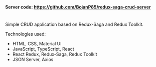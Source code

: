 #### Server code: https://github.com/BojanP85/redux-saga-crud-server
#

Simple CRUD application based on Redux-Saga and Redux Toolkit.

Technologies used:
- HTML, CSS, Material UI
- JavaScript, TypeScript, React
- React Redux, Redux-Saga, Redux Toolkit
- JSON Server, Axios
